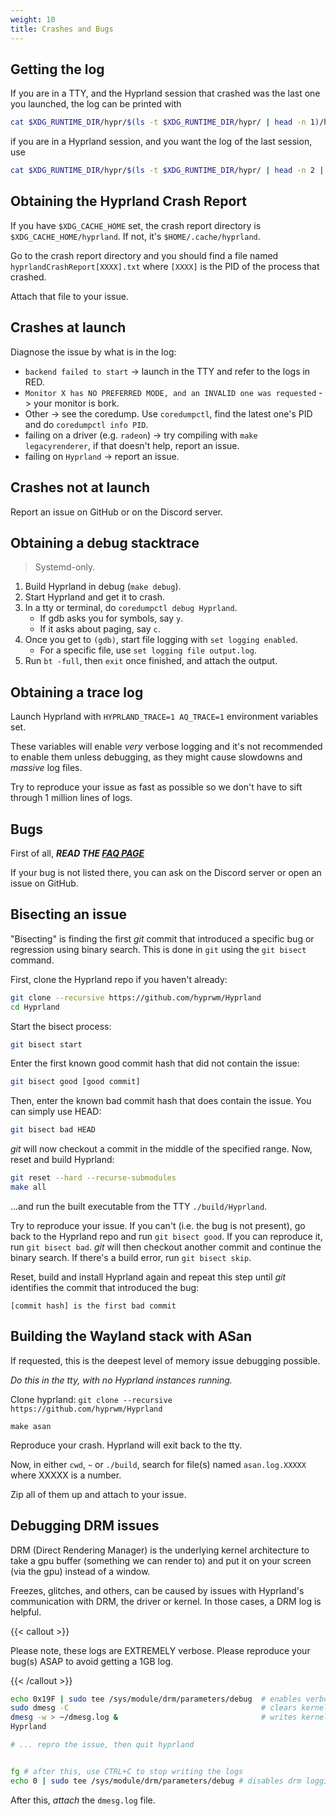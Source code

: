 ```yaml
---
weight: 10
title: Crashes and Bugs
---
```


## Getting the log

If you are in a TTY, and the Hyprland session that crashed was the last one you
launched, the log can be printed with

```sh
cat $XDG_RUNTIME_DIR/hypr/$(ls -t $XDG_RUNTIME_DIR/hypr/ | head -n 1)/hyprland.log
```

if you are in a Hyprland session, and you want the log of the last session, use

```sh
cat $XDG_RUNTIME_DIR/hypr/$(ls -t $XDG_RUNTIME_DIR/hypr/ | head -n 2 | tail -n 1)/hyprland.log
```

## Obtaining the Hyprland Crash Report

If you have `$XDG_CACHE_HOME` set, the crash report directory is
`$XDG_CACHE_HOME/hyprland`. If not, it's `$HOME/.cache/hyprland`.

Go to the crash report directory and you should find a file named
`hyprlandCrashReport[XXXX].txt` where `[XXXX]` is the PID of the process that
crashed.

Attach that file to your issue.

## Crashes at launch

Diagnose the issue by what is in the log:

- `backend failed to start` -> launch in the TTY and refer to the logs in RED.
- `Monitor X has NO PREFERRED MODE, and an INVALID one was requested` -> your
  monitor is bork.
- Other -> see the coredump. Use `coredumpctl`, find the latest one's PID and do
  `coredumpctl info PID`.
- failing on a driver (e.g. `radeon`) -> try compiling with
  `make legacyrenderer`, if that doesn't help, report an issue.
- failing on `Hyprland` -> report an issue.

## Crashes not at launch

Report an issue on GitHub or on the Discord server.

## Obtaining a debug stacktrace

> Systemd-only.

1. Build Hyprland in debug (`make debug`).
2. Start Hyprland and get it to crash.
3. In a tty or terminal, do `coredumpctl debug Hyprland`.
   - If gdb asks you for symbols, say `y`.
   - If it asks about paging, say `c`.
4. Once you get to `(gdb)`, start file logging with `set logging enabled`.
   - For a specific file, use `set logging file output.log`.
5. Run `bt -full`, then `exit` once finished, and attach the output.

## Obtaining a trace log

Launch Hyprland with `HYPRLAND_TRACE=1 AQ_TRACE=1` environment variables set.

These variables will enable _very_ verbose logging and it's not recommended to enable them unless debugging, as they
might cause slowdowns and _massive_ log files.

Try to reproduce your issue as fast as possible so we don't have to sift through 1 million lines of logs.

## Bugs

First of all, **_READ THE [FAQ PAGE](../FAQ)_**

If your bug is not listed there, you can ask on the Discord server or open an
issue on GitHub.

## Bisecting an issue

"Bisecting" is finding the first _git_ commit that introduced a specific bug or
regression using binary search. This is done in `git` using the `git bisect` command.

First, clone the Hyprland repo if you haven't already:

```sh
git clone --recursive https://github.com/hyprwm/Hyprland
cd Hyprland
```

Start the bisect process:

```sh
git bisect start
```

Enter the first known good commit hash that did not contain the issue:

```sh
git bisect good [good commit]
```

Then, enter the known bad commit hash that does contain the issue. You can simply use HEAD:

```sh
git bisect bad HEAD
```

_git_ will now checkout a commit in the middle of the specified range.
Now, reset and build Hyprland:

```sh
git reset --hard --recurse-submodules
make all
```

...and run the built executable from the TTY `./build/Hyprland`.

Try to reproduce your issue. If you can't (i.e. the bug is not present), go back to the
Hyprland repo and run `git bisect good`. If you can reproduce it, run `git bisect bad`.
_git_ will then checkout another commit and continue the binary search.
If there's a build error, run `git bisect skip`.

Reset, build and install Hyprland again and repeat this step until _git_ identifies the
commit that introduced the bug:

```
[commit hash] is the first bad commit
```

## Building the Wayland stack with ASan

If requested, this is the deepest level of memory issue debugging possible.

_Do this in the tty, with no Hyprland instances running._

Clone hyprland: `git clone --recursive https://github.com/hyprwm/Hyprland`

`make asan`

Reproduce your crash. Hyprland will exit back to the tty.

Now, in either `cwd`, `~` or `./build`, search for file(s) named
`asan.log.XXXXX` where XXXXX is a number.

Zip all of them up and attach to your issue.

## Debugging DRM issues

DRM (Direct Rendering Manager) is the underlying kernel architecture to take a gpu buffer (something
we can render to) and put it on your screen (via the gpu) instead of a window.

Freezes, glitches, and others, can be caused by issues with Hyprland's communication with DRM, the driver
or kernel. In those cases, a DRM log is helpful.

{{< callout >}}

Please note, these logs are EXTREMELY verbose. Please reproduce your bug(s) ASAP to avoid getting a 1GB log.

{{< /callout >}}

```sh
echo 0x19F | sudo tee /sys/module/drm/parameters/debug  # enables verbose drm logging
sudo dmesg -C                                           # clears kernel debug logs
dmesg -w > ~/dmesg.log &                                # writes kernel logs in the background to a file at ~/dmesg.log
Hyprland

# ... repro the issue, then quit hyprland


fg # after this, use CTRL+C to stop writing the logs
echo 0 | sudo tee /sys/module/drm/parameters/debug # disables drm logging, don't forget this to avoid slowdowns
```

After this, _attach_ the `dmesg.log` file.
